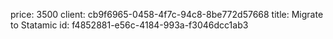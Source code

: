price: 3500
client: cb9f6965-0458-4f7c-94c8-8be772d57668
title: Migrate to Statamic
id: f4852881-e56c-4184-993a-f3046dcc1ab3

